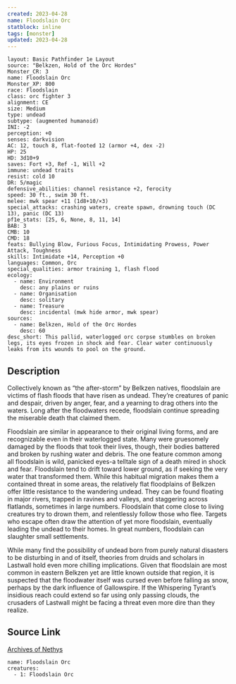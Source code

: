 ```yaml
---
created: 2023-04-28
name: Floodslain Orc
statblock: inline
tags: [monster]
updated: 2023-04-28
---
```

```statblock
layout: Basic Pathfinder 1e Layout
source: "Belkzen, Hold of the Orc Hordes"
Monster_CR: 3
name: Floodslain Orc
Monster_XP: 800
race: Floodslain
class: orc fighter 3
alignment: CE
size: Medium
type: undead
subtype: (augmented humanoid)
INI: -2
perception: +0
senses: darkvision
AC: 12, touch 8, flat-footed 12 (armor +4, dex -2)
HP: 25
HD: 3d10+9
saves: Fort +3, Ref -1, Will +2
immune: undead traits
resist: cold 10
DR: 5/magic
defensive_abilities: channel resistance +2, ferocity
speed: 30 ft., swim 30 ft.
melee: mwk spear +11 (1d8+10/×3)
special_attacks: crashing waters, create spawn, drowning touch (DC 13), panic (DC 13)
pf1e_stats: [25, 6, None, 8, 11, 14]
BAB: 3
CMB: 10
CMD: 18
feats: Bullying Blow, Furious Focus, Intimidating Prowess, Power Attack, Toughness
skills: Intimidate +14, Perception +0
languages: Common, Orc
special_qualities: armor training 1, flash flood
ecology:
  - name: Environment
    desc: any plains or ruins
  - name: Organisation
    desc: solitary
  - name: Treasure
    desc: incidental (mwk hide armor, mwk spear)
sources:
  - name: Belkzen, Hold of the Orc Hordes
    desc: 60
desc_short: This pallid, waterlogged orc corpse stumbles on broken legs, its eyes frozen in shock and fear. Clear water continuously leaks from its wounds to pool on the ground.
```
## Description
Collectively known as “the after-storm” by Belkzen natives, floodslain are victims of flash floods that have risen as undead. They’re creatures of panic and despair, driven by anger, fear, and a yearning to drag others into the waters. Long after the floodwaters recede, floodslain continue spreading the miserable death that claimed them.

Floodslain are similar in appearance to their original living forms, and are recognizable even in their waterlogged state. Many were gruesomely damaged by the floods that took their lives, though, their bodies battered and broken by rushing water and debris. The one feature common among all floodslain is wild, panicked eyes-a telltale sign of a death mired in shock and fear. Floodslain tend to drift toward lower ground, as if seeking the very water that transformed them. While this habitual migration makes them a contained threat in some areas, the relatively flat floodplains of Belkzen offer little resistance to the wandering undead. They can be found floating in major rivers, trapped in ravines and valleys, and staggering across flatlands, sometimes in large numbers. Floodslain that come close to living creatures try to drown them, and relentlessly follow those who flee. Targets who escape often draw the attention of yet more floodslain, eventually leading the undead to their homes. In great numbers, floodslain can slaughter small settlements.

While many find the possibility of undead born from purely natural disasters to be disturbing in and of itself, theories from druids and scholars in Lastwall hold even more chilling implications. Given that floodslain are most common in eastern Belkzen yet are little known outside that region, it is suspected that the floodwater itself was cursed even before falling as snow, perhaps by the dark influence of Gallowspire. If the Whispering Tyrant’s insidious reach could extend so far using only passing clouds, the crusaders of Lastwall might be facing a threat even more dire than they realize.
## Source Link
[Archives of Nethys](https://aonprd.com/MonsterDisplay.aspx?ItemName=Floodslain%20Orc)
```encounter-table
name: Floodslain Orc
creatures:
  - 1: Floodslain Orc
```
